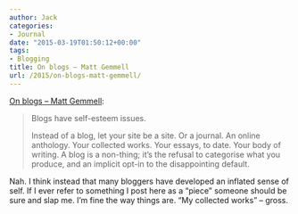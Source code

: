 ```yaml
---
author: Jack
categories:
- Journal
date: "2015-03-19T01:50:12+00:00"
tags:
- Blogging
title: On blogs – Matt Gemmell
url: /2015/on-blogs-matt-gemmell/
---
```


[On blogs &#8211; Matt Gemmell][1]:

> Blogs have self-esteem issues.
> 
> Instead of a blog, let your site be a site. Or a journal. An online anthology. Your collected works. Your essays, to date. Your body of writing. A blog is a non-thing; it’s the refusal to categorise what you produce, and an implicit opt-in to the disappointing default. 

Nah. I think instead that many bloggers have developed an inflated sense of self. If I ever refer to something I post here as a “piece” someone should be sure and slap me. I’m fine the way things are. “My collected works” &#8211; gross.

&nbsp;

&nbsp;

 [1]: http://mattgemmell.com/on-blogs/